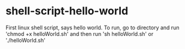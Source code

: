 # shell-script-hello-world
First linux shell script, says hello world.
To run, go to directory and run 'chmod +x helloWorld.sh' and then run 'sh  helloWorld.sh' or './helloWorld.sh'